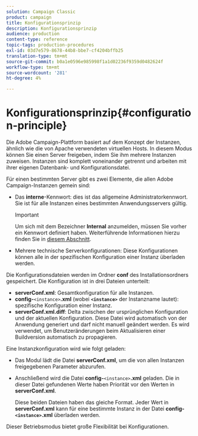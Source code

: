 ```yaml
---
solution: Campaign Classic
product: campaign
title: Konfigurationsprinzip
description: Konfigurationsprinzip
audience: production
content-type: reference
topic-tags: production-procedures
exl-id: 03d7e579-8678-44b8-bbe7-cf4204bffb25
translation-type: tm+mt
source-git-commit: b0a1e0596e985998f1a1d02236f9359d0482624f
workflow-type: tm+mt
source-wordcount: '281'
ht-degree: 4%

---
```


# Konfigurationsprinzip{#configuration-principle}

Die Adobe Campaign-Plattform basiert auf dem Konzept der Instanzen, ähnlich wie die von Apache verwendeten virtuellen Hosts. In diesem Modus können Sie einen Server freigeben, indem Sie ihm mehrere Instanzen zuweisen. Instanzen sind komplett voneinander getrennt und arbeiten mit ihrer eigenen Datenbank- und Konfigurationsdatei.

Für einen bestimmten Server gibt es zwei Elemente, die allen Adobe Campaign-Instanzen gemein sind:

* Das **interne**-Kennwort: dies ist das allgemeine Administratorkennwort. Sie ist für alle Instanzen eines bestimmten Anwendungsservers gültig.

   >[!IMPORTANT]
   >
   >Um sich mit dem Bezeichner **Internal** anzumelden, müssen Sie vorher ein Kennwort definiert haben. Weiterführende Informationen hierzu finden Sie in [diesem Abschnitt](../../installation/using/configuring-campaign-server.md#internal-identifier).

* Mehrere technische Serverkonfigurationen: Diese Konfigurationen können alle in der spezifischen Konfiguration einer Instanz überladen werden.

Die Konfigurationsdateien werden im Ordner **conf** des Installationsordners gespeichert. Die Konfiguration ist in drei Dateien unterteilt:

* **serverConf.xml**: Gesamtkonfiguration für alle Instanzen.
* **config-**`<instance>`**.xml** (wobei  **`<instance>`** der Instanzname lautet): spezifische Konfiguration einer Instanz.
* **serverConf.xml.diff**: Delta zwischen der ursprünglichen Konfiguration und der aktuellen Konfiguration. Diese Datei wird automatisch von der Anwendung generiert und darf nicht manuell geändert werden. Es wird verwendet, um Benutzeränderungen beim Aktualisieren einer Buildversion automatisch zu propagieren.

Eine Instanzkonfiguration wird wie folgt geladen:

* Das Modul lädt die Datei **serverConf.xml**, um die von allen Instanzen freigegebenen Parameter abzurufen.
* Anschließend wird die Datei **config-**`<instance>`**.xml** geladen. Die in dieser Datei gefundenen Werte haben Priorität vor den Werten in **serverConf.xml**.

   Diese beiden Dateien haben das gleiche Format. Jeder Wert in **serverConf.xml** kann für eine bestimmte Instanz in der Datei **config-`<instance>`.xml** überladen werden.

Dieser Betriebsmodus bietet große Flexibilität bei Konfigurationen.
